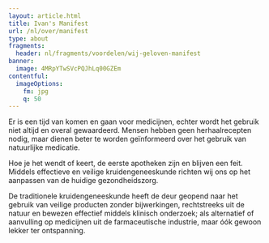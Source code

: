 ```yaml
---
layout: article.html
title: Ivan's Manifest
url: /nl/over/manifest
type: about
fragments:
  header: nl/fragments/voordelen/wij-geloven-manifest
banner:
  image: 4MRpYTwSVcPQJhLq00GZEm
contentful:
  imageOptions:
    fm: jpg
    q: 50
---
```

Er is een tijd van komen en gaan voor medicijnen, echter wordt het gebruik niet altijd en overal gewaardeerd. Mensen hebben geen herhaalrecepten nodig, maar dienen beter te worden geïnformeerd over het gebruik van natuurlijke medicatie.

Hoe je het wendt of keert, de eerste apotheken zijn en blijven een feit. Middels effectieve en veilige kruidengeneeskunde richten wij ons op het aanpassen van de huidige gezondheidszorg.

De traditionele kruidengeneeskunde heeft de deur geopend naar het gebruik van veilige producten zonder bijwerkingen, rechtstreeks uit de natuur en bewezen effectief middels klinisch onderzoek; als alternatief of aanvulling op medicijnen uit de farmaceutische industrie, maar óók gewoon lekker ter ontspanning.